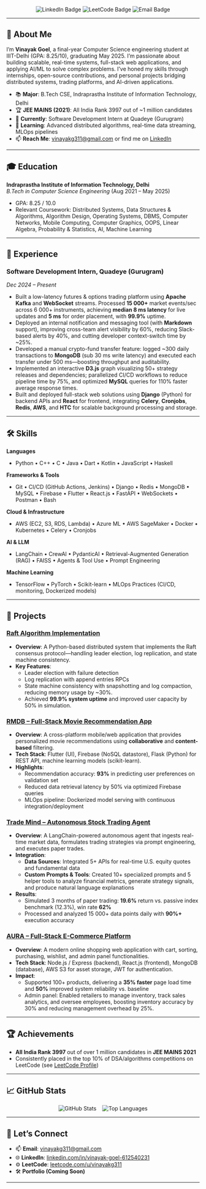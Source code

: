 <!-- BEGIN PROFILE README -->

<p align="center">
  <img src="https://img.shields.io/badge/LinkedIn-Connect-blue?style=flat-square&logo=linkedin" alt="LinkedIn Badge" />
  <img src="https://img.shields.io/badge/LeetCode-Solved-orange?style=flat-square&logo=leetcode" alt="LeetCode Badge" />
  <img src="https://img.shields.io/badge/Email-vinayakg311%40gmail.com-red?style=flat-square&logo=gmail" alt="Email Badge" />
</p>

---

## 👋 About Me

I’m **Vinayak Goel**, a final-year Computer Science engineering student at IIIT-Delhi (GPA: 8.25/10), graduating May 2025. I’m passionate about building scalable, real-time systems, full-stack web applications, and applying AI/ML to solve complex problems. I’ve honed my skills through internships, open-source contributions, and personal projects bridging distributed systems, trading platforms, and AI-driven applications.

- 📚 **Major**: B.Tech CSE, Indraprastha Institute of Information Technology, Delhi  
- 🏆 **JEE MAINS (2021)**: All India Rank 3997 out of ~1 million candidates  
- 🔭 **Currently**: Software Development Intern at Quadeye (Gurugram)  
- 🌱 **Learning**: Advanced distributed algorithms, real-time data streaming, MLOps pipelines  
- 📫 **Reach Me**: [vinayakg311@gmail.com](mailto:vinayakg311@gmail.com) or find me on [LinkedIn](https://www.linkedin.com/in/vinayak-goel-612540231/)  

---

## 🎓 Education

**Indraprastha Institute of Information Technology, Delhi**  
_B.Tech in Computer Science Engineering_ (Aug 2021 – May 2025)  
- GPA: 8.25 / 10.0  
- Relevant Coursework: Distributed Systems, Data Structures & Algorithms, Algorithm Design, Operating Systems, DBMS, Computer Networks, Mobile Computing, Computer Graphics, OOPS, Linear Algebra, Probability & Statistics, AI, Machine Learning  

---

## 💼 Experience

### Software Development Intern, **Quadeye** (Gurugram)  
_Dec 2024 – Present_  
- Built a low-latency futures & options trading platform using **Apache Kafka** and **WebSocket** streams. Processed **15 000+** market events/sec across 6 000+ instruments, achieving **median 8 ms latency** for live updates and **5 ms** for order placement, with **99.9%** uptime.  
- Deployed an internal notification and messaging tool (with **Markdown** support), improving cross-team alert visibility by 60%, reducing Slack-based alerts by 40%, and cutting developer context-switch time by ~25%.  
- Developed a manual crypto-fund transfer feature: logged ~300 daily transactions to **MongoDB** (sub 30 ms write latency) and executed each transfer under 500 ms—boosting throughput and auditability.  
- Implemented an interactive **D3.js** graph visualizing 50+ strategy releases and dependencies; parallelized CI/CD workflows to reduce pipeline time by 75%, and optimized **MySQL** queries for 110% faster average response times.  
- Built and deployed full-stack web solutions using **Django** (Python) for backend APIs and **React** for frontend, integrating **Celery**, **Cronjobs**, **Redis**, **AWS**, and **HTC** for scalable background processing and storage.  

---

## 🛠️ Skills

**Languages**  
- Python • C++ • C • Java • Dart • Kotlin • JavaScript • Haskell  

**Frameworks & Tools**  
- Git • CI/CD (GitHub Actions, Jenkins) • Django • Redis • MongoDB • MySQL • Firebase • Flutter • React.js • FastAPI • WebSockets • Postman • Bash  

**Cloud & Infrastructure**  
- AWS (EC2, S3, RDS, Lambda) • Azure ML • AWS SageMaker • Docker • Kubernetes • Celery • Cronjobs  

**AI & LLM**  
- LangChain • CrewAI • PydanticAI • Retrieval-Augmented Generation (RAG) • FAISS • Agents & Tool Use • Prompt Engineering  

**Machine Learning**  
- TensorFlow • PyTorch • Scikit-learn • MLOps Practices (CI/CD, monitoring, Dockerized models)  

---

## 📂 Projects

### [Raft Algorithm Implementation](https://github.com/VinayakG311/Raft_Algorithm)  
- **Overview**: A Python-based distributed system that implements the Raft consensus protocol—handling leader election, log replication, and state machine consistency.  
- **Key Features**:  
  - Leader election with failure detection  
  - Log replication with append entries RPCs  
  - State machine consistency with snapshotting and log compaction, reducing memory usage by ~30%.  
  - Achieved **99.9% system uptime** and improved user capacity by 50% in simulation.  

### [RMDB – Full-Stack Movie Recommendation App](https://github.com/VinayakG311/RMDB)  
- **Overview**: A cross-platform mobile/web application that provides personalized movie recommendations using **collaborative** and **content-based** filtering.  
- **Tech Stack**: Flutter (UI), Firebase (NoSQL datastore), Flask (Python) for REST API, machine learning models (scikit-learn).  
- **Highlights**:  
  - Recommendation accuracy: **93%** in predicting user preferences on validation set  
  - Reduced data retrieval latency by 50% via optimized Firebase queries  
  - MLOps pipeline: Dockerized model serving with continuous integration/deployment  

### [Trade Mind – Autonomous Stock Trading Agent](https://github.com/VinayakG311/Trade-Mind)  
- **Overview**: A LangChain-powered autonomous agent that ingests real-time market data, formulates trading strategies via prompt engineering, and executes paper trades.  
- **Integration**:  
  - **Data Sources**: Integrated 5+ APIs for real-time U.S. equity quotes and fundamental data  
  - **Custom Prompts & Tools**: Created 10+ specialized prompts and 5 helper tools to analyze financial metrics, generate strategy signals, and produce natural language explanations  
- **Results**:  
  - Simulated 3 months of paper trading: **19.6%** return vs. passive index benchmark (12.3%), win rate **62%**  
  - Processed and analyzed 15 000+ data points daily with **90%+** execution accuracy  

### [AURA – Full-Stack E-Commerce Platform](https://github.com/VinayakG311/AURA)  
- **Overview**: A modern online shopping web application with cart, sorting, purchasing, wishlist, and admin panel functionalities.  
- **Tech Stack**: Node.js / Express (backend), React.js (frontend), MongoDB (database), AWS S3 for asset storage, JWT for authentication.  
- **Impact**:  
  - Supported 100+ products, delivering a **35% faster** page load time and **50%** improved system reliability vs. baseline  
  - Admin panel: Enabled retailers to manage inventory, track sales analytics, and oversee employees, boosting inventory accuracy by 30% and reducing management overhead by 25%.  

---

## 🏆 Achievements

- **All India Rank 3997** out of over 1 million candidates in **JEE MAINS 2021**  
- Consistently placed in the top 10% of DSA/algorithms competitions on LeetCode (see [LeetCode Profile](https://leetcode.com/u/vinayakg311/))  

---

## 📈 GitHub Stats

<p align="center">
  <img src="https://github-readme-stats.vercel.app/api?username=VinayakG311&show_icons=true&hide_title=true&theme=radical" alt="GitHub Stats" />
  &nbsp;&nbsp;
  <img src="https://github-readme-stats.vercel.app/api/top-langs/?username=VinayakG311&layout=compact&theme=radical" alt="Top Languages" />
</p>

---

## 🤝 Let’s Connect

- 📫 **Email**: [vinayakg311@gmail.com](mailto:vinayakg311@gmail.com)  
- 🌐 **LinkedIn**: [linkedin.com/in/vinayak-goel-612540231](https://www.linkedin.com/in/vinayak-goel-612540231/)  
- ⚙️ **LeetCode**: [leetcode.com/u/vinayakg311](https://leetcode.com/u/vinayakg311/)  
- 🛠 **Portfolio (Coming Soon)**  

---

<!-- END PROFILE README -->
